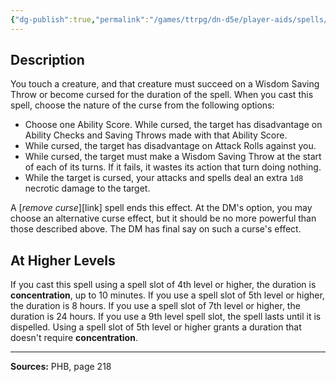 ```yaml
---
{"dg-publish":true,"permalink":"/games/ttrpg/dn-d5e/player-aids/spells/level-3/bestow-curse/","tags":["ttrpg/dnd/5e","verbal","somatic","concentration","spell"],"noteIcon":""}
---
```



## Description
You touch a creature, and that creature must succeed on a Wisdom Saving Throw or become cursed for the duration of the spell.
When you cast this spell, choose the nature of the curse from the following options:
- Choose one Ability Score.
	While cursed, the target has disadvantage on Ability Checks and Saving Throws made with that Ability Score.
- While cursed, the target has disadvantage on Attack Rolls against you.
- While cursed, the target must make a Wisdom Saving Throw at the start of each of its turns.
	If it fails, it wastes its action that turn doing nothing.
- While the target is cursed, your attacks and spells deal an extra `1d8` necrotic damage to the target.

A [*remove curse*][link] spell ends this effect.
At the DM's option, you may choose an alternative curse effect, but it should be no more powerful than those described above.
The DM has final say on such a curse's effect.

## At Higher Levels
If you cast this spell using a spell slot of 4th level or higher, the duration is **concentration**, up to 10 minutes.
If you use a spell slot of 5th level or higher, the duration is 8 hours.
If you use a spell slot of 7th level or higher, the duration is 24 hours.
If you use a 9th level spell slot, the spell lasts until it is dispelled.
Using a spell slot of 5th level or higher grants a duration that doesn't require **concentration**.

---

**Sources:** PHB, page 218
